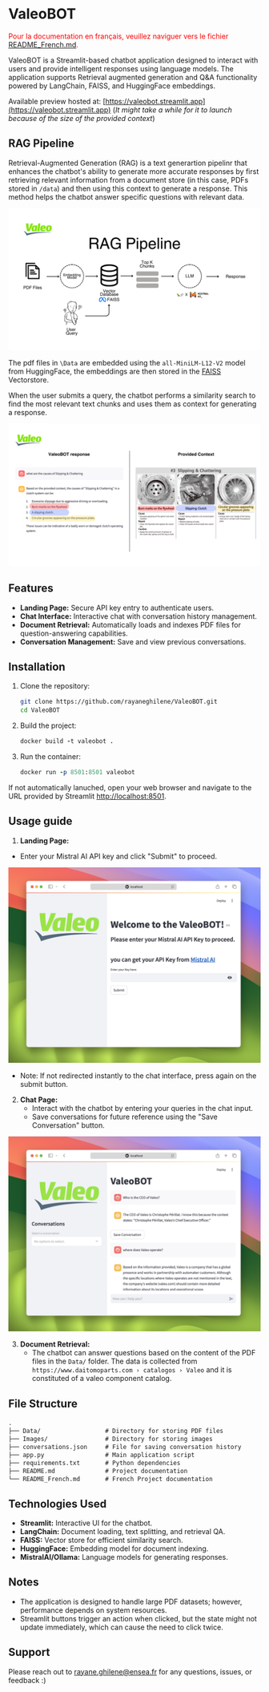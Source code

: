 # ValeoBOT

<span style="color:red">Pour la documentation en français, veuillez naviguer vers le fichier [README_French.md](./ValeoBOT/README_French.md).</span>

ValeoBOT is a Streamlit-based chatbot application designed to interact with users and provide intelligent responses using language models. The application supports Retrieval augmented generation and Q&A functionality powered by LangChain, FAISS, and HuggingFace embeddings.

Available preview hosted at: [https://valeobot.streamlit.app](https://valeobot.streamlit.app) (*It might take a while for it to launch because of the size of the provided context*)

## RAG Pipeline

Retrieval-Augmented Generation (RAG) is a text generartion pipelinr that enhances the chatbot's ability to generate more accurate responses by first retrieving relevant information from a document store (in this case, PDFs stored in `/data`) and then using this context to generate a response. This method helps the chatbot answer specific questions with relevant data.


![Images/RAG_Pipeline.png](Images/RAG_Pipeline.png)

The pdf files in `\Data` are embedded using the `all-MiniLM-L12-V2` model from HuggingFace, the embeddings are then stored in the [FAISS](https://github.com/facebookresearch/faiss) Vectorstore. 

When the user submits a query, the chatbot performs a similarity search to find the most relevant text chunks and uses them as context for generating a response. 


![Images/Preview_retrieval.png](Images/Preview_retrieval.png)



## Features

- **Landing Page:** Secure API key entry to authenticate users.
- **Chat Interface:** Interactive chat with conversation history management.
- **Document Retrieval:** Automatically loads and indexes PDF files for question-answering capabilities.
- **Conversation Management:** Save and view previous conversations.



## Installation

1. Clone the repository:

    ```bash
    git clone https://github.com/rayaneghilene/ValeoBOT.git
    cd ValeoBOT
    ```

2. Build the project:
    ```ruby
    docker build -t valeobot .
    ```

3. Run the container:
    ```ruby
    docker run -p 8501:8501 valeobot
    ```


If not automatically lanuched, open your web browser and navigate to the URL provided by Streamlit 
[http://localhost:8501](http://localhost:8501).

## Usage guide

1. **Landing Page:**

- Enter your Mistral AI API key and click "Submit" to proceed.


![Images/Prerview.png](Images/Landing_Page.png)

- Note: If not redirected instantly to the chat interface, press again on the submit button.



2. **Chat Page:**
   - Interact with the chatbot by entering your queries in the chat input.
   - Save conversations for future reference using the "Save Conversation" button.


![Images/Prerview.png](Images/Prerview.png)


3. **Document Retrieval:**
   - The chatbot can answer questions based on the content of the PDF files in the `Data/` folder. The data is collected from `https://www.daitomoparts.com › catalogos › Valeo` and it is constituted of a valeo component catalog.



## File Structure

```
.
├── Data/                  # Directory for storing PDF files
├── Images/                # Directory for storing images
├── conversations.json     # File for saving conversation history
├── app.py                 # Main application script
├── requirements.txt       # Python dependencies
├── README.md              # Project documentation
└── README_French.md       # French Project documentation
```

## Technologies Used

- **Streamlit:** Interactive UI for the chatbot.
- **LangChain:** Document loading, text splitting, and retrieval QA.
- **FAISS:** Vector store for efficient similarity search.
- **HuggingFace:** Embedding model for document indexing.
- **MistralAI/Ollama:** Language models for generating responses.

## Notes
- The application is designed to handle large PDF datasets; however, performance depends on system resources.
- Streamlit buttons trigger an action when clicked, but the state might not update immediately, which can cause the need to click twice.


##  Support

Please reach out to rayane.ghilene@ensea.fr for any questions, issues, or feedback :)